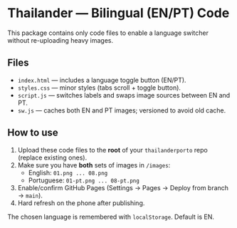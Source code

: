 # Thailander — Bilingual (EN/PT) Code

This package contains only code files to enable a language switcher without re-uploading heavy images.

## Files
- `index.html` — includes a language toggle button (EN/PT).
- `styles.css` — minor styles (tabs scroll + toggle button).
- `script.js` — switches labels and swaps image sources between EN and PT.
- `sw.js` — caches both EN and PT images; versioned to avoid old cache.

## How to use
1. Upload these code files to the **root** of your `thailanderporto` repo (replace existing ones).
2. Make sure you have **both** sets of images in `/images`:
   - English: `01.png ... 08.png`
   - Portuguese: `01-pt.png ... 08-pt.png`
3. Enable/confirm GitHub Pages (Settings → Pages → Deploy from branch → `main`).
4. Hard refresh on the phone after publishing.

The chosen language is remembered with `localStorage`. Default is EN.
